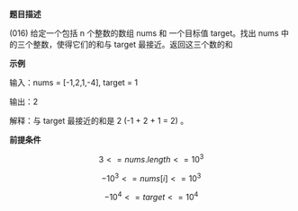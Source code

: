 **题目描述**

(016) 给定一个包括 n 个整数的数组 nums 和 一个目标值 target。找出 nums 中的三个整数，使得它们的和与 target 最接近。返回这三个数的和

**示例**

输入：nums = [-1,2,1,-4], target = 1

输出：2

解释：与 target 最接近的和是 2 (-1 + 2 + 1 = 2) 。

**前提条件**

$$
3 <= nums.length <= 10^3
$$

$$
-10^3 <= nums[i] <= 10^3
$$

$$
-10^4 <= target <= 10^4
$$

